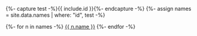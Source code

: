 {%- capture test -%}{{ include.id }}{%- endcapture -%}
{%- assign names = site.data.names | where: "id", test -%}

{%- for n in names -%}
<a href="#{{ n.id }}" data-toggle="tooltip" title="{{ n.text }}">{{ n.name }}</a>
{%- endfor -%}